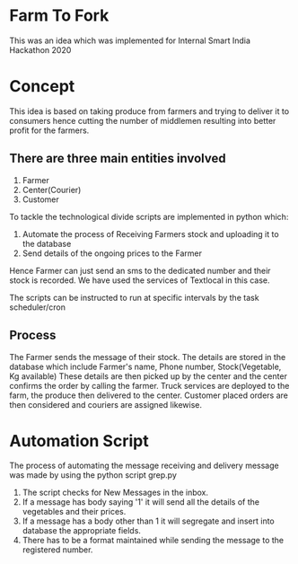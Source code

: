 # Farm To Fork
This was an idea which was implemented for Internal Smart India Hackathon 2020

# Concept
This idea is based on taking produce from farmers and trying to deliver it to consumers
hence cutting the number of middlemen resulting into better profit for the farmers.

## There are three main entities involved
1) Farmer
2) Center(Courier)
3) Customer

To tackle the technological divide scripts are implemented in python which:
1) Automate the process of Receiving Farmers stock and uploading it to the database
2) Send details of the ongoing prices to the Farmer

Hence Farmer can just send an sms to the dedicated number and their stock is recorded.
We have used the services of Textlocal in this case.

The scripts can be instructed to run at specific intervals by the task scheduler/cron

## Process
The Farmer sends the message of their stock.
The details are stored in the database which include Farmer's name, Phone number, Stock(Vegetable, Kg available)
These details are then picked up by the center and the center confirms the order by calling the farmer.
Truck services are deployed to the farm, the produce then delivered to the center.
Customer placed orders are then considered and couriers are assigned likewise.

# Automation Script
The process of automating the message receiving and delivery message was made by using the python script grep.py
1) The script checks for New Messages in the inbox.
2) If a message has body saying '1' it will send all the details of the vegetables and their prices.
3) If a message has a body other than 1 it will segregate and insert into database the appropriate fields.
4) There has to be a format maintained while sending the message to the registered number.
